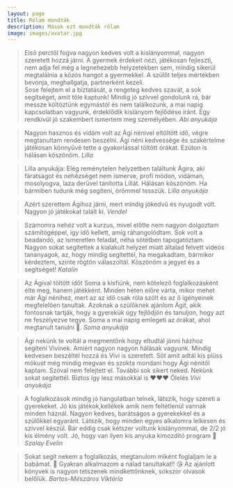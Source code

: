 ```yaml
---
layout: page
title: Rólam mondták
description: Mások ezt mondták rólam
image: images/avatar.jpg
---
```



>Első perctől fogva nagyon kedves volt a kislányommal, nagyon szeretett hozzá járni. A gyermek érdekeit nézi, játékosan fejleszti, nem adja fel még a legnehezebb helyzetekben sem, mindig sikerül megtalálnia a közös hangot a gyermekkel. A szülőt teljes mértékben bevonja, meghallgatja, partnerként kezeli.    
Sose felejtem el a bíztatását, a rengeteg kedves szavát, a sok segítséget, amit tőle kaptunk! Mindig jó szívvel gondolunk rá, bár messze költöztünk egymástól és nem találkozunk, a mai napig kapcsolatban vagyunk, érdeklődik kislányom fejlődése iránt.  Egy rendkívül jó szakembert ismertem meg személyében. <cite>Abi anyukája</cite>

>Nagyon hasznos és vidám volt az Ági nénivel eltöltött idő, végre megtanultam rendesen beszélni. Ági néni kedvessége és szakértelme játékosan könnyűvé tette a gyakorlással töltött órákat. Ezúton is hálásan köszönöm. <cite>Lilla</cite>

>Lilla anyukája: Elég reménytelen helyzetben találtunk Ágira, aki fáratságot és nehézséget nem ismerve, profi módon, vidáman, mosolyogva, laza derűvel tanította Lillát. Hálásan köszönöm. Ha bármiben tudunk még segíteni, örömmel tesszük. <cite>Lilla anyukája</cite>

>Azért szerettem Ágihoz járni, mert mindig jókedvű és nyugodt volt. Nagyon jó játékokat talált ki. <cite>Vendel</cite>
 
>Számomra nehéz volt a kurzus, mivel előtte nem nagyon dolgoztam számítógéppel, így idő kellett, amíg ráhangolódtam. Sok volt a beadandó, az ismeretlen feladat, néha sötétben tapogatóztam. Nagyon sokat segítettek a kialakult helyzet miatt általad felvett videós tananyagok, az, hogy mindig segítettél, ha megakadtam, bármikor kérdeztem, szinte rögtön válaszoltál. Köszönöm a jegyet és a segítséget! <cite>Katalin</cite>

>Az Ágival töltött időt Soma a kisfiúnk, nem kötelező foglalkozásként élte meg, hanem játékként. Minden héten előre várta, mikor mehet már Ági nénihez, mert az az idő csak róla szólt és az ő igényeinek megfelelően tanultak.
Azoknak a szülőknek ajánlom Ágit, akik fontosnak tartják, hogy a gyerekük úgy fejlődjön és tanuljon, hogy azt ne feszélyezve tegye. Soma a mai napig emlegeti az órákat, ahol megtanult tanulni 🙂. <cite>Soma anyukája</cite>

>Ági nekünk te voltál a megmentőnk hogy eltudtál jönni házhoz segíteni Vivinek. Amiért nagyon nagyon hálásak vagyunk. Mindig kedvesen beszéltél hozzá és Vivi is szeretett. Sőt amit adtál kis plüss mókust még mindig megvan és szokta mondani hogy Ági nénitől kaptam. Szóval nem felejtett el. További sok sikert neked. Nekünk sokat segítettél. Biztos így lesz másokkal is ♥️♥️♥️ Ölelés <cite>Vivi anyukája</cite>

>A foglalkozások mindig jó hangulatban telnek, látszik, hogy szereti a gyerekeket. Jó kis játékok,kellékek amik nem feltétlenül vannak  minden háznál. Nagyon kedves, barátságos a gyerekekkel és a szülőkkel egyaránt.  Látszik, hogy minden egyes alkalomra lelkesen és szívvel készül.  Bár eddig csak kétszer voltunk kislányommal, de 2/2 jó kis élmény volt. Jó, hogy van ilyen kis anyuka kimozditó program 🙂 <cite>Szalay Evelin</cite>

>Sokat segít nekem a foglalkozás, megtanulom miként foglaljam le a babámat. 🥰 Gyakran alkalmazom a nálad tanultakat!! 😘
Az ajánlott könyvek is nagyon tetszenek mindkettőnknek, sokszor olvasok belőlük. <cite>Bartos-Mészáros Viktória</cite>

